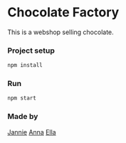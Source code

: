 # Chocolate Factory

This is a webshop selling chocolate.

### Project setup

```sh
npm install
```

### Run

```sh
npm start
```

### Made by

[Jannie](https://github.com/Jannie87) [Anna](https://github.com/A-Ozmehak) [Ella](https://github.com/EllaMiri)
